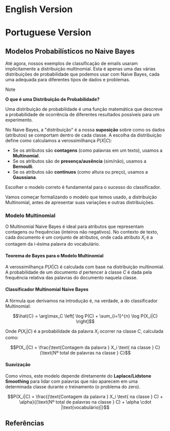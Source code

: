 # English Version

# Portuguese Version

## **Modelos Probabilísticos no Naive Bayes**

Até agora, nossos exemplos de classificação de emails usaram implicitamente a distribuição multinomial. Esta é apenas uma das várias distribuições de probabilidade que podemos usar com Naive Bayes, cada uma adequada para diferentes tipos de dados e problemas.

> [!NOTE]
> **O que é uma Distribuição de Probabilidade?**
> 
> Uma distribuição de probabilidade é uma função matemática que descreve a probabilidade de ocorrência de diferentes resultados possíveis para um experimento.
>
> No Naive Bayes, a "distribuição" é a nossa **suposição** sobre como os dados (atributos) se comportam dentro de cada classe. A escolha da distribuição define como calculamos a verossimilhança $P(X|C)$:
> - Se os atributos são **contagens** (como palavras em um texto), usamos a **Multinomial**.
> - Se os atributos são de **presença/ausência** (sim/não), usamos a **Bernoulli**.
> - Se os atributos são **contínuos** (como altura ou preço), usamos a **Gaussiana**.
>
> Escolher o modelo correto é fundamental para o sucesso do classificador.

Vamos começar formalizando o modelo que temos usado, a distribuição Multinomial, antes de apresentar suas variações e outras distribuições.

### Modelo Multinomial

O Multinomial Naive Bayes é ideal para atributos que representam contagens ou frequências (inteiros não negativos). No contexto de texto, cada documento é um conjunto de atributos, onde cada atributo $X_i$ é a contagem da i-ésima palavra do vocabulário.

#### Teorema de Bayes para o Modelo Multinomial
A verossimilhança $P(X|C)$ é calculada com base na distribuição multinomial. A probabilidade de um documento $d$ pertencer à classe $C$ é dada pela frequência relativa das palavras do documento naquela classe.

#### Classificador Multinomial Naive Bayes
A fórmula que derivamos na introdução é, na verdade, a do classificador Multinomial:

$$\hat{C} = \arg\max_C \left[ \log P(C) + \sum_{i=1}^{n} \log P(X_i|C) \right]$$

Onde $P(X_i|C)$ é a probabilidade da palavra $X_i$ ocorrer na classe $C$, calculada como:

$$P(X_i|C) = \frac{\text{Contagem da palavra } X_i \text{ na classe } C}{\text{Nº total de palavras na classe } C}$$

#### Suavização
Como vimos, este modelo depende diretamente do **Laplace/Lidstone Smoothing** para lidar com palavras que não aparecem em uma determinada classe durante o treinamento (o problema do zero).

$$P(X_i|C) = \frac{(\text{Contagem da palavra } X_i \text{ na classe } C) + \alpha}{(\text{Nº total de palavras na classe } C) + \alpha \cdot |\text{vocabulário}|}$$

## Referências
